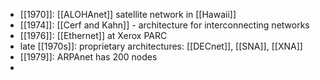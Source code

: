 - [[1970]]: [[ALOHAnet]] satellite network in [[Hawaii]]
- [[1974]]: [[Cerf and Kahn]] - architecture for interconnecting networks
- [[1976]]: [[Ethernet]] at Xerox PARC
- late [[1970s]]: proprietary architectures: [[DECnet]], [[SNA]], [[XNA]]
- [[1979]]: ARPAnet has 200 nodes
- 